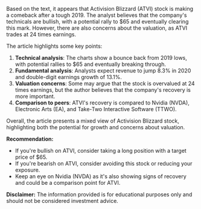 Based on the text, it appears that Activision Blizzard (ATVI) stock is making a comeback after a tough 2019. The analyst believes that the company's technicals are bullish, with a potential rally to $65 and eventually clearing this mark. However, there are also concerns about the valuation, as ATVI trades at 24 times earnings.

The article highlights some key points:

1. **Technical analysis**: The charts show a bounce back from 2019 lows, with potential rallies to $65 and eventually breaking through.
2. **Fundamental analysis**: Analysts expect revenue to jump 8.3% in 2020 and double-digit earnings growth of 13.1%.
3. **Valuation concerns**: Some may argue that the stock is overvalued at 24 times earnings, but the author believes that the company's recovery is more important.
4. **Comparison to peers**: ATVI's recovery is compared to Nvidia (NVDA), Electronic Arts (EA), and Take-Two Interactive Software (TTWO).

Overall, the article presents a mixed view of Activision Blizzard stock, highlighting both the potential for growth and concerns about valuation.

**Recommendation:**

* If you're bullish on ATVI, consider taking a long position with a target price of $65.
* If you're bearish on ATVI, consider avoiding this stock or reducing your exposure.
* Keep an eye on Nvidia (NVDA) as it's also showing signs of recovery and could be a comparison point for ATVI.

**Disclaimer:** The information provided is for educational purposes only and should not be considered investment advice.